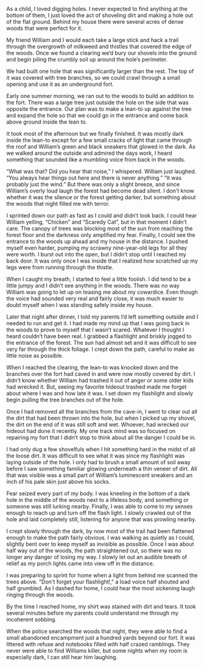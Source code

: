 As a child, I loved digging holes.  I never expected to find anything at the bottom of them, I just loved the act of shoveling dirt and making a hole out of the flat ground.  Behind my house there were several acres of dense woods that were perfect for it.  

My friend William and I would each take a large stick and hack a trail through the overgrowth of milkweed and thistles that covered the edge of the woods.  Once we found a clearing we’d bury our shovels into the ground and begin piling the crumbly soil up around the hole’s perimeter.

We had built one hole that was significantly larger than the rest.  The top of it was covered with tree branches, so we could crawl through a small opening and use it as an underground fort.  

Early one summer morning, we ran out to the woods to build an addition to the fort.  There was a large tree just outside the hole on the side that was opposite the entrance.  Our plan was to make a lean-to up against the tree and expand the hole so that we could go in the entrance and come back above ground inside the lean to.

It took most of the afternoon but we finally finished. It was mostly dark inside the lean-to except for a few small cracks of light that came through the roof and William’s green and black sneakers that glowed in the dark.  As we walked around the outside and admired the days work, I heard something that sounded like a mumbling voice from back in the woods.

“What was that? Did you hear that noise,” I whispered.  William just laughed.  “You always hear things out here and there is never anything.” “It was probably just the wind.”  But there was only a slight breeze, and since William’s overly loud laugh the forest had become dead silent. I don’t know whether it was the silence or the forest getting darker, but something about the woods that night filled me with terror. 

I sprinted down our path as fast as I could and didn’t look back.  I could hear William yelling, “Chicken” and “Scaredy Cat”, but in that moment I didn’t care. The canopy of trees was blocking most of the sun from reaching the forest floor and the darkness only amplified my fear. Finally, I could see the entrance to the woods up ahead and my house in the distance. I pushed myself even harder, pumping my scrawny nine-year-old legs for all they were worth.  I burst out into the open, but I didn’t stop until I reached my back door.  It was only once I was inside that I realized how scratched up my legs were from running through the thistle.

When I caught my breath, I started to feel a little foolish.  I did tend to be a little jumpy and I didn’t see anything in the woods. There was no way William was going to let up on teasing me about my cowardice.  Even though the voice had sounded very real and fairly close, it was much easier to doubt myself when I was standing safely inside my house.

Later that night after dinner, I told my parents I’d left something outside and I needed to run and get it.  I had made my mind up that I was going back in the woods to prove to myself that I wasn’t scared.  Whatever I thought I heard couldn’t have been real. I grabbed a flashlight and briskly jogged to the entrance of the forest.  The sun had almost set and it was difficult to see very far through the thick foliage.  I crept down the path, careful to make as little noise as possible.  

When I reached the clearing, the lean-to was knocked down and the branches over the fort had caved in and were now mostly covered by dirt.  I didn’t know whether William had trashed it out of anger or some older kids had wrecked it.  But, seeing my favorite hideout trashed made me forget about where I was and how late it was.  I set down my flashlight and slowly begin pulling the tree branches out of the hole.

Once I had removed all the branches from the cave-in, I went to clear out all the dirt that had been thrown into the hole, but when I picked up my shovel, the dirt on the end of it was still soft and wet. Whoever, had wrecked our hideout had done it recently.  My one track mind was so focused on repairing my fort that I didn’t stop to think about all the danger I could be in. 

I had only dug a few shovelfuls when I hit something hard in the midst of all the loose dirt.  It was difficult to see what it was since my flashlight was laying outside of the hole. I only had to brush a small amount of soil away before I saw something familiar glowing underneath a thin veneer of dirt.  All that was visible was a small part of William’s luminescent sneakers and an inch of his pale skin just above his socks.

Fear seized every part of my body. I was kneeling in the bottom of a dark hole in the middle of the woods next to a lifeless body, and something or someone was still lurking nearby. Finally, I was able to come to my senses enough to reach up and turn off the flash light.  I slowly crawled out of the hole and laid completely still, listening for anyone that was prowling nearby.

I crept slowly through the dark, by now most of the trail had been flattened enough to make the path fairly obvious.  I was walking as quietly as I could, slightly bent over to keep myself as invisible as possible. Once I was about half way out of the woods, the path straightened out, so there was no longer any danger of losing my way.  I slowly let out an audible breath of relief as my porch lights came into view off in the distance.

I was preparing to sprint for home when a light from behind me scanned the trees above.  "Don't forget your flashlight!," a load voice half shouted and half grumbled.  As I dashed for home, I could hear the most sickening laugh ringing through the woods.

By the time I reached home, my shirt was stained with dirt and tears.  It took several minutes before my parents could understand me through my incoherent sobbing.

When the police searched the woods that night, they were able to find a small abandoned encampment just a hundred yards beyond our fort. It was littered with refuse and notebooks filled with half crazed ramblings.  They never were able to find Williams killer, but some nights when my room is especially dark, I can still hear him laughing.